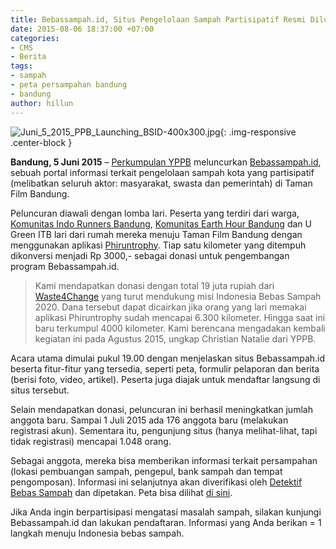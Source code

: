 ```yaml
---
title: Bebassampah.id, Situs Pengelolaan Sampah Partisipatif Resmi Diluncurkan
date: 2015-08-06 18:37:00 +07:00
categories:
- CMS
- Berita
tags:
- sampah
- peta persampahan bandung
- bandung
author: hillun
---
```


![Juni_5_2015_PPB_Launching_BSID-400x300.jpg](/uploads/Juni_5_2015_PPB_Launching_BSID-400x300.jpg){: .img-responsive .center-block }

**Bandung, 5 Juni 2015** – [Perkumpulan YPPB](http://wiki.ciptamedia.org/wiki/Perkumpulan_YPBB) meluncurkan [Bebassampah.id](http://bebassampah.id/), sebuah portal informasi terkait pengelolaan sampah kota yang partisipatif (melibatkan seluruh aktor: masyarakat, swasta dan pemerintah) di Taman Film Bandung.

Peluncuran diawali dengan lomba lari. Peserta yang terdiri dari warga, [Komunitas Indo Runners Bandung](https://twitter.com/indorunnersbdg), [Komunitas Earth Hour Bandung](https://twitter.com/ehbdg) dan U Green ITB lari dari rumah mereka menuju Taman Film Bandung dengan menggunakan aplikasi [Phiruntrophy](https://play.google.com/store/apps/details?id=com.charity.phirunthropy&hl=en). Tiap satu kilometer yang ditempuh dikonversi menjadi Rp 3000,- sebagai donasi untuk pengembangan program Bebassampah.id.

> Kami mendapatkan donasi dengan total 19 juta rupiah dari [Waste4Change](http://waste4change.com/) yang turut mendukung misi Indonesia Bebas Sampah 2020. Dana tersebut dapat dicairkan jika orang yang lari memakai aplikasi Phiruntrophy sudah mencapai 6.300 kilometer. Hingga saat ini baru terkumpul 4000 kilometer. Kami berencana mengadakan kembali kegiatan ini pada Agustus 2015, ungkap Christian Natalie dari YPPB.

Acara utama dimulai pukul 19.00 dengan menjelaskan situs Bebassampah.id beserta fitur-fitur yang tersedia, seperti peta, formulir pelaporan dan berita (berisi foto, video, artikel). Peserta juga diajak untuk mendaftar langsung di situs tersebut.

Selain mendapatkan donasi, peluncuran ini berhasil meningkatkan jumlah anggota baru. Sampai 1 Juli 2015 ada 176 anggota baru (melakukan registrasi akun). Sementara itu, pengunjung situs (hanya melihat-lihat, tapi tidak registrasi) mencapai 1.048 orang.

Sebagai anggota, mereka bisa memberikan informasi terkait persampahan (lokasi pembuangan sampah, pengepul, bank sampah dan tempat pengomposan). Informasi ini selanjutnya akan diverifikasi oleh [Detektif Bebas Sampah](http://ciptamedia.org/ada-detektif-di-proyek-peta-persampahan-bandung/) dan dipetakan. Peta bisa dilihat [di sini](http://bebassampah.id/?go=peta.list).

Jika Anda ingin berpartisipasi mengatasi masalah sampah, silakan kunjungi Bebassampah.id dan lakukan pendaftaran. Informasi yang Anda berikan = 1 langkah menuju Indonesia bebas sampah.